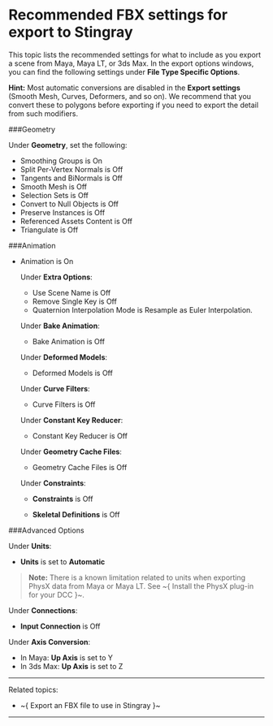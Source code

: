﻿# Recommended FBX settings for export to Stingray

This topic lists the recommended settings for what to include as you export a scene from Maya, Maya LT, or 3ds Max. In the export options windows, you can find the following settings under **File Type Specific Options**.

**Hint:** Most automatic conversions are disabled in the **Export settings** (Smooth Mesh, Curves, Deformers, and so on).  We recommend that you convert these to polygons before exporting if you need to export the detail from such modifiers.

###Geometry

Under **Geometry**, set the following:

- Smoothing Groups is On
- Split Per-Vertex Normals is Off
- Tangents and BiNormals is Off
- Smooth Mesh is Off
- Selection Sets is Off
- Convert to Null Objects is Off
- Preserve Instances is Off
- Referenced Assets Content is Off
- Triangulate is Off

###Animation

- Animation is On<br>

	Under **Extra Options**:

	- Use Scene Name is Off
	- Remove Single Key is Off
	- Quaternion Interpolation Mode is Resample as Euler Interpolation.

	Under **Bake Animation**:

	- Bake Animation is Off

	Under **Deformed Models**:

	- Deformed Models is Off

	Under **Curve Filters**:

	- Curve Filters is Off

	Under **Constant Key Reducer**:

	- Constant Key Reducer is Off

	Under **Geometry Cache Files**:

	- Geometry Cache Files is Off

	Under **Constraints**:

	- **Constraints** is Off

	- **Skeletal Definitions** is Off


###Advanced Options

Under **Units**:

- **Units** is set to **Automatic**

> **Note:** There is a known limitation related to units when exporting PhysX data from Maya or Maya LT. See ~{ Install the PhysX plug-in for your DCC }~.

Under **Connections**:

- **Input Connection** is Off

Under **Axis Conversion**:

- In Maya: **Up Axis** is set to Y
- In 3ds Max: **Up Axis** is set to Z

---
Related topics:
-	~{ Export an FBX file to use in Stingray }~
---
